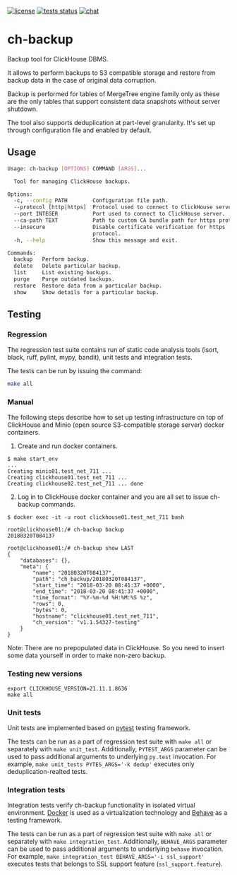 [![license](https://img.shields.io/github/license/yandex/ch-backup)](https://github.com/yandex/ch-backup/blob/main/LICENSE)
[![tests status](https://img.shields.io/github/actions/workflow/status/yandex/ch-backup/.github%2Fworkflows%2Fworkflow.yml?event=push&label=tests&logo=github)](https://github.com/yandex/ch-backup/actions/workflows/workflow.yml?query=event%3Apush)
[![chat](https://img.shields.io/badge/telegram-chat-blue)](https://t.me/+O4gURpLnQ604OTE6)

# ch-backup

Backup tool for ClickHouse DBMS.

It allows to perform backups to S3 compatible storage and restore from backup
 data in the case of original data corruption.

Backup is performed for tables of MergeTree engine family only as these are
 the only tables that support consistent data snapshots without server shutdown.

The tool also supports deduplication at part-level granularity. It's set up
 through configuration file and enabled by default.


## Usage

```bash
Usage: ch-backup [OPTIONS] COMMAND [ARGS]...

  Tool for managing ClickHouse backups.

Options:
  -c, --config PATH        Configuration file path.
  --protocol [http|https]  Protocol used to connect to ClickHouse server.
  --port INTEGER           Port used to connect to ClickHouse server.
  --ca-path TEXT           Path to custom CA bundle path for https protocol.
  --insecure               Disable certificate verification for https
                           protocol.
  -h, --help               Show this message and exit.

Commands:
  backup   Perform backup.
  delete   Delete particular backup.
  list     List existing backups.
  purge    Purge outdated backups.
  restore  Restore data from a particular backup.
  show     Show details for a particular backup.
```

## Testing

### Regression

The regression test suite contains run of static code analysis tools (isort, black, ruff, pylint, mypy, bandit),
unit tests and integration tests.

The tests can be run by issuing the command:

```bash
make all
```

### Manual

The following steps describe how to set up testing infrastructure on top of
 ClickHouse and Minio (open source S3-compatible storage server) docker
 containers.

1. Create and run docker containers.
```
$ make start_env
...
Creating minio01.test_net_711 ...
Creating clickhouse01.test_net_711 ...
Creating clickhouse02.test_net_711 ... done
```

2. Log in to ClickHouse docker container and you are all set to issue ch-backup
 commands.
```
$ docker exec -it -u root clickhouse01.test_net_711 bash

root@clickhouse01:/# ch-backup backup
20180320T084137

root@clickhouse01:/# ch-backup show LAST
{
    "databases": {},
    "meta": {
        "name": "20180320T084137",
        "path": "ch_backup/20180320T084137",
        "start_time": "2018-03-20 08:41:37 +0000",
        "end_time": "2018-03-20 08:41:37 +0000",
        "time_format": "%Y-%m-%d %H:%M:%S %z",
        "rows": 0,
        "bytes": 0,
        "hostname": "clickhouse01.test_net_711",
        "ch_version": "v1.1.54327-testing"
    }
}
```

Note: There are no prepopulated data in ClickHouse. So you need to insert some
 data yourself in order to make non-zero backup.

### Testing new versions

```
export CLICKHOUSE_VERSION=21.11.1.8636
make all
```

### Unit tests

Unit tests are implemented based on [pytest](https://docs.pytest.org/en/latest/) testing framework.

The tests can be run as a part of regression test suite with `make all` or
separately with `make unit_test`. Additionally, `PYTEST_ARGS` parameter
can be used to pass additional arguments to underlying `py.test` invocation.
For example, `make unit_tests PYTES_ARGS='-k dedup'` executes only deduplication-realted tests.

### Integration tests

Integration tests verify ch-backup functionality in isolated virtual environment.
[Docker](https://docs.docker.com/) is used as a virtualization technology and
[Behave](https://behave.readthedocs.io/en/stable/) as a testing framework.

The tests can be run as a part of regression test suite with `make all` or
separately with `make integration_test`. Additionally, `BEHAVE_ARGS` parameter
can be used to pass additional arguments to underlying `behave` invocation.
For example, `make integration_test BEHAVE_ARGS='-i ssl_support'` executes
tests that belongs to SSL support feature (`ssl_support.feature`).
